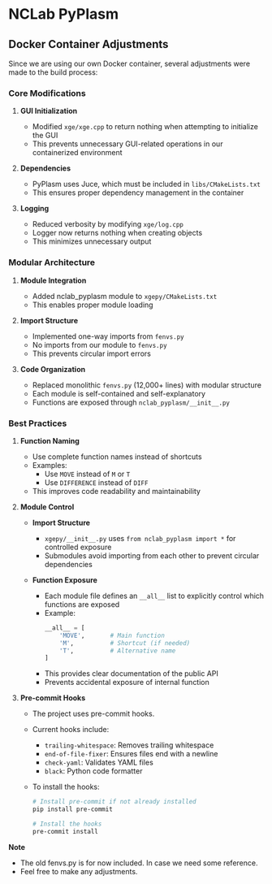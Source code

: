 # NCLab PyPlasm

## Docker Container Adjustments

Since we are using our own Docker container, several adjustments were made to the build process:

### Core Modifications

1. **GUI Initialization**
   - Modified `xge/xge.cpp` to return nothing when attempting to initialize the GUI
   - This prevents unnecessary GUI-related operations in our containerized environment

2. **Dependencies**
   - PyPlasm uses Juce, which must be included in `libs/CMakeLists.txt`
   - This ensures proper dependency management in the container

3. **Logging**
   - Reduced verbosity by modifying `xge/log.cpp`
   - Logger now returns nothing when creating objects
   - This minimizes unnecessary output

### Modular Architecture

1. **Module Integration**
   - Added nclab_pyplasm module to `xgepy/CMakeLists.txt`
   - This enables proper module loading

2. **Import Structure**
   - Implemented one-way imports from `fenvs.py`
   - No imports from our module to `fenvs.py`
   - This prevents circular import errors

3. **Code Organization**
   - Replaced monolithic `fenvs.py` (12,000+ lines) with modular structure
   - Each module is self-contained and self-explanatory
   - Functions are exposed through `nclab_pyplasm/__init__.py`

### Best Practices

1. **Function Naming**
   - Use complete function names instead of shortcuts
   - Examples:
     - Use `MOVE` instead of `M` or `T`
     - Use `DIFFERENCE` instead of `DIFF`
   - This improves code readability and maintainability

2. **Module Control**
   - **Import Structure**
     - `xgepy/__init__.py` uses `from nclab_pyplasm import *` for controlled exposure
     - Submodules avoid importing from each other to prevent circular dependencies

   - **Function Exposure**
     - Each module file defines an `__all__` list to explicitly control which functions are exposed
     - Example:
       ```python
       __all__ = [
           'MOVE',       # Main function
           'M',          # Shortcut (if needed)
           'T',          # Alternative name
       ]
       ```
     - This provides clear documentation of the public API
     - Prevents accidental exposure of internal function

3. **Pre-commit Hooks**
   - The project uses pre-commit hooks.
   - Current hooks include:
     - `trailing-whitespace`: Removes trailing whitespace
     - `end-of-file-fixer`: Ensures files end with a newline
     - `check-yaml`: Validates YAML files
     - `black`: Python code formatter

   - To install the hooks:
     ```bash
     # Install pre-commit if not already installed
     pip install pre-commit

     # Install the hooks
     pre-commit install
     ```
**Note**
- The old fenvs.py is for now included. In case we need some reference.
- Feel free to make any adjustments.

